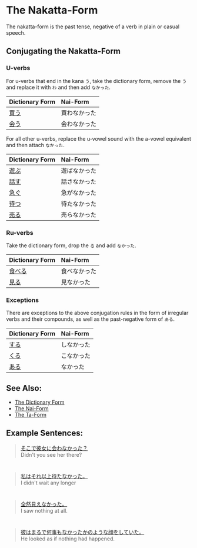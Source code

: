 # The Nakatta-Form

The nakatta-form is the past tense, negative of a verb in plain or casual speech.

## Conjugating the Nakatta-Form
### U-verbs
For u-verbs that end in the kana `う`, take the dictionary form, remove the `う` and replace it with `わ` and then add `なかった`.  

|Dictionary Form|Nai-Form| 
|:--|:--|
|[買う]()|買わなかった|
|[会う]()|会わなかった|　
  
For all other u-verbs, replace the u-vowel sound with the a-vowel equivalent and then attach `なかった`.

|Dictionary Form|Nai-Form| 
|:--|:--|
|[遊ぶ]()|遊ばなかった|
|[話す]()|話さなかった|
|[急ぐ]()|急がなかった|
|[待つ]()|待たなかった|
|[売る]()|売らなかった|
  
### Ru-verbs
Take the dictionary form, drop the `る` and add `なかった`.  
 
|Dictionary Form|Nai-Form| 
|:--|:--|
|[食べる]()|食べなかった|
|[見る]()|見なかった|
 
### Exceptions
There are exceptions to the above conjugation rules in the form of irregular verbs and their compounds, as well as the past-negative form of `ある`.

|Dictionary Form|Nai-Form| 
|:--|:--|
|[する](1157170)|しなかった|
|[くる](1547720)|こなかった| 
|[ある]()|なかった|

## See Also:
* [The Dictionary Form](verb-shortformpresentaffirmative)
* [The Nai-Form](verb-shortformpresentnegative)
* [The Ta-Form](verb-shortformpastaffirmative)

## Example Sentences:
> [そこで彼女に会わなかった？]()   
> Didn't you see her there?

#

> [私はそれ以上待たなかった。]()   
> I didn't wait any longer

#

> [全然見えなかった。]()   
> I saw nothing at all.

#

> [彼はまるで何事もなかったかのような顔をしていた。]()  
> He looked as if nothing had happened.


